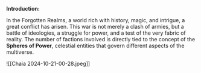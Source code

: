 **Introduction:**

In the Forgotten Realms, a world rich with history, magic, and intrigue, a great conflict has arisen. This war is not merely a clash of armies, but a battle of ideologies, a struggle for power, and a test of the very fabric of reality. The number of factions involved is directly tied to the concept of the **Spheres of Power**, celestial entities that govern different aspects of the multiverse.

![[Chaia 2024-10-21-00-28.jpeg]]

